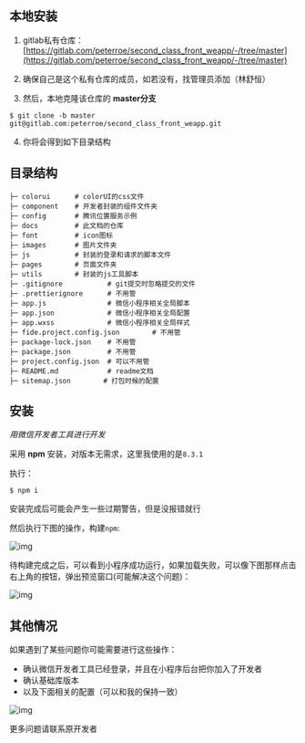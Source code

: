 ## 本地安装

1. gitlab私有仓库：[https://gitlab.com/peterroe/second_class_front_weapp/-/tree/master](https://gitlab.com/peterroe/second_class_front_weapp/-/tree/master)

2. 确保自己是这个私有仓库的成员，如若没有，找管理员添加（林舒恒）

3. 然后，本地克隆该仓库的 **master分支**

```shell
$ git clone -b master git@gitlab.com:peterroe/second_class_front_weapp.git
```

4. 你将会得到如下目录结构

## 目录结构

```shell {}
├─ colorui      # colorUI的css文件
├─ component    # 开发者封装的组件文件夹
├─ config       # 腾讯位置服务示例
├─ docs         # 此文档的仓库
├─ font         # icon图标
├─ images       # 图片文件夹
├─ js           # 封装的登录和请求的脚本文件
├─ pages        # 页面文件夹
├─ utils        # 封装的js工具脚本
├─ .gitignore           # git提交时忽略提交的文件
├─ .prettierignore      # 不用管
├─ app.js               # 微信小程序相关全局脚本
├─ app.json             # 微信小程序相关全局配置
├─ app.wxss             # 微信小程序相关全局样式
├─ fide.project.config.json        # 不用管
├─ package-lock.json    # 不用管
├─ package.json         # 不用管
├─ project.config.json  # 可以不用管
├─ README.md            # readme文档
├─ sitemap.json        # 打包时候的配置
```

## 安装

*用微信开发者工具进行开发*

采用 **npm** 安装，对版本无需求，这里我使用的是`8.3.1`

执行：

```shell
$ npm i
```

安装完成后可能会产生一些过期警告，但是没报错就行

然后执行下图的操作，构建`npm`:

![img](https://img-blog.csdnimg.cn/701600821bc741d6ac0af2ba48f9d639.png)

待构建完成之后，可以看到小程序成功运行，如果加载失败，可以像下图那样点击右上角的按钮，弹出预览窗口(可能解决这个问题)：

![img](https://img-blog.csdnimg.cn/ac065aa4162840c6ac55bcc6b7b2952a.png)

## 其他情况

如果遇到了某些问题你可能需要进行这些操作：

* 确认微信开发者工具已经登录，并且在小程序后台把你加入了开发者
* 确认基础库版本
* 以及下面相关的配置（可以和我的保持一致）

![img](https://img-blog.csdnimg.cn/d38deb7da47146b98a80101d109e1c4e.png)

更多问题请联系原开发者